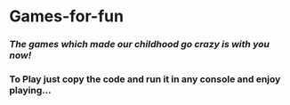 # Games-for-fun
<h3><i>The games which made our childhood go crazy is with you now!</i></h3>

<h3>To Play just copy the code and run it in any console and enjoy playing...</h3>

